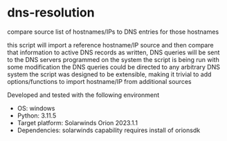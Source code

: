 # dns-resolution
compare source list of hostnames/IPs to DNS entries for those hostnames

this script will import a reference hostname/IP source and then compare that information to active DNS records
as written, DNS queries will be sent to the DNS servers programmed on the system the script is being run
with some modification the DNS queries could be directed to any arbitrary DNS system
the script was designed to be extensible, making it trivial to add options/functions to import hostname/IP from additional sources 


 Developed and tested with the following environment
 - OS: windows
 - Python: 3.11.5
 - Target platform:  Solarwinds Orion 2023.1.1
 - Dependencies: solarwinds capability requires install of orionsdk
